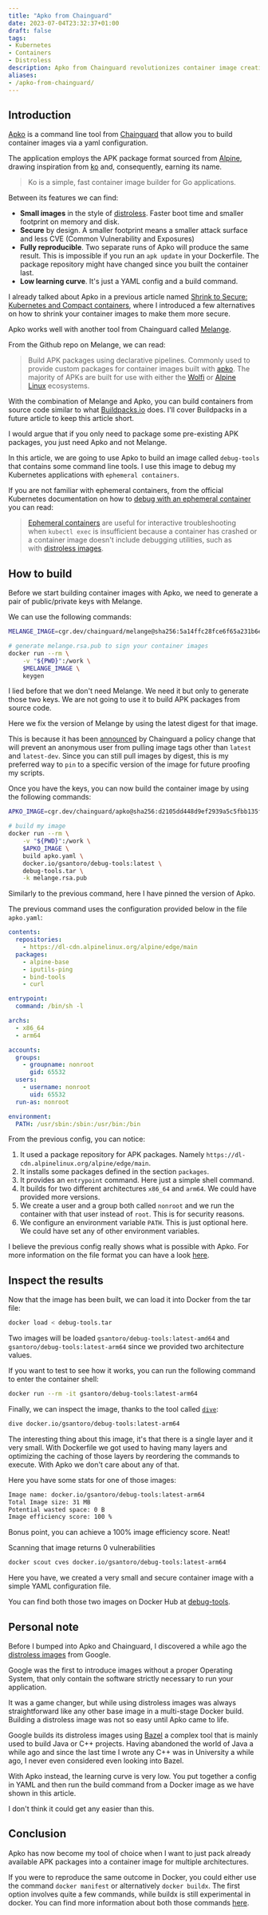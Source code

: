 ```yaml
---
title: "Apko from Chainguard"
date: 2023-07-04T23:32:37+01:00
draft: false
tags:
- Kubernetes
- Containers
- Distroless
description: Apko from Chainguard revolutionizes container image creation. Build compact, secure, and reproducible images with ease using simple YAML config
aliases: 
- /apko-from-chainguard/
---
```

<!--more-->

<!--- subtitle --->
<!-- Effortlessly create your distroless container images -->

<!--- caption --->
<!-- Photo by CHUTTERSNAP on Unsplash -->

## Introduction
<!--- what is Apko --->
[Apko](https://edu.chainguard.dev/open-source/apko/overview/) is a command line tool from [Chainguard](https://www.chainguard.dev/) that allow you to build container images via a yaml configuration. 

<!-- where the name comes from --->
The application employs the APK package format sourced from [Alpine](https://www.alpinelinux.org/), drawing inspiration from [ko](https://github.com/ko-build/ko) and, consequently, earning its name.

> Ko is a simple, fast container image builder for Go applications.

<!--- features --->
Between its features we can find:
- **Small images** in the style of [distroless](https://github.com/GoogleContainerTools/distroless). Faster boot time and smaller footprint on memory and disk.
- **Secure** by design. A smaller footprint means a smaller attack surface and less CVE (Common Vulnerability and Exposures)
- **Fully reproducible**. Two separate runs of Apko will produce the same result. This is impossible if you run an `apk update` in your Dockerfile. The package repository might have changed since you built the container last.
- **Low learning curve**. It's just a YAML config and a build command.

<!--- why do we need it -> ref to other article on secure to shrink --->
I already talked about Apko in a previous article named [Shrink to Secure: Kubernetes and Compact containers](https://cloudnativeengineer.substack.com/p/shrink-to-secure-kubernetes-and-compact-containers-296b67d9975a), where I introduced a few alternatives on how to shrink your container images to make them more secure.

Apko works well with another tool from Chainguard called [Melange](https://github.com/chainguard-dev/melange).

From the Github repo on Melange, we can read:

> Build APK packages using declarative pipelines.
> Commonly used to provide custom packages for container images built with [apko](https://github.com/chainguard-dev/apko). The majority of APKs are built for use with either the [Wolfi](https://github.com/wolfi-dev) or [Alpine Linux](https://www.alpinelinux.org/) ecosystems.

With the combination of Melange and Apko, you can build containers from source code similar to what [Buildpacks.io](https://buildpacks.io/) does. I'll cover Buildpacks in a future article to keep this article short.

<!--- how we are using it here --->
I would argue that if you only need to package some pre-existing APK packages, you just need Apko and not Melange.

In this article, we are going to use Apko to build an image called `debug-tools` that contains some command line tools. I use this image to debug my Kubernetes applications with `ephemeral containers`.

If you are not familiar with ephemeral containers, from the official Kubernetes documentation on how to [debug with an ephemeral container](https://kubernetes.io/docs/tasks/debug/debug-application/debug-running-pod/#ephemeral-container) you can read:

> [Ephemeral containers](https://kubernetes.io/docs/concepts/workloads/pods/ephemeral-containers/) are useful for interactive troubleshooting when `kubectl exec` is insufficient because a container has crashed or a container image doesn't include debugging utilities, such as with [distroless images](https://github.com/GoogleContainerTools/distroless).

## How to build 
<!--- pub/priv keys --->
Before we start building container images with Apko, we need to generate a pair of public/private keys with Melange.

We can use the following commands:
```bash
MELANGE_IMAGE=cgr.dev/chainguard/melange@sha256:5a14ffc28fce6f65a231b6ef37a03d013734e47a7ce0a0cc394190bc213616e8 # v0.4.0

# generate melange.rsa.pub to sign your container images
docker run --rm \
	-v "${PWD}":/work \
	$MELANGE_IMAGE \
	keygen
```
I lied before that we don't need Melange. We need it but only to generate those two keys. We are not going to use it to build APK packages from source code.

Here we fix the version of Melange by using the latest digest for that image. 

This is because it has been [announced](https://www.chainguard.dev/unchained/a-guide-on-how-to-use-chainguard-images-for-public-catalog-tier-users) by Chainguard a policy change that will prevent an anonymous user from pulling image tags other than `latest` and `latest-dev`. Since you can still pull images by digest, this is my preferred way to `pin` to a specific version of the image for future proofing my scripts.

<!--- build --->
Once you have the keys, you can now build the container image by using the following commands:
```bash
APKO_IMAGE=cgr.dev/chainguard/apko@sha256:d2105dd448d9ef2939a5c5fbb135f99b352350af66ae67949b1ba272e0919792 # v0.9.0

# build my image
docker run --rm \
	-v "${PWD}":/work \
	$APKO_IMAGE \
	build apko.yaml \
	docker.io/gsantoro/debug-tools:latest \
	debug-tools.tar \
	-k melange.rsa.pub
```
Similarly to the previous command, here I have pinned the version of Apko.

<!--- apko.yaml config --->
The previous command uses the configuration provided below in the file `apko.yaml`:
```yaml
contents:
  repositories:
    - https://dl-cdn.alpinelinux.org/alpine/edge/main
  packages:
    - alpine-base
    - iputils-ping
    - bind-tools
    - curl

entrypoint:
  command: /bin/sh -l

archs:
  - x86_64
  - arm64

accounts:
  groups:
    - groupname: nonroot
      gid: 65532
  users:
    - username: nonroot
      uid: 65532
  run-as: nonroot

environment:
  PATH: /usr/sbin:/sbin:/usr/bin:/bin
```

<!--- to notice from config --->
From the previous config, you can notice:
1. It used a package repository for APK packages. Namely `https://dl-cdn.alpinelinux.org/alpine/edge/main`.
2. It installs some packages defined in the section `packages`.
3. It provides an `entrypoint` command. Here just a simple shell command.
4. It builds for two different architectures `x86_64` and `arm64`. We could have provided more versions.
5. We create a user and a group both called `nonroot` and we run the container with that user instead of `root`. This is for security reasons.
6. We configure an environment variable `PATH`. This is just optional here. We could have set any of other environment variables.

I believe the previous config really shows what is possible with Apko. For more information on the file format you can have a look [here](https://github.com/chainguard-dev/apko/blob/main/docs/apko_file.md).


## Inspect the results
<!--- load --->
Now that the image has been built, we can load it into Docker from the tar file:
```bash
docker load < debug-tools.tar
```
Two images will be loaded `gsantoro/debug-tools:latest-amd64` and `gsantoro/debug-tools:latest-arm64` since we provided two architecture values.

<!--- test --->
If you want to test to see how it works, you can run the following command to enter the container shell:
```bash
docker run --rm -it gsantoro/debug-tools:latest-arm64
```
<!--- dive --->
Finally, we can inspect the image, thanks to the tool called [`dive`](https://github.com/wagoodman/dive):
```bash
dive docker.io/gsantoro/debug-tools:latest-arm64
```
The interesting thing about this image, it's that there is a single layer and it very small. With Dockerfile we got used to having many layers and optimizing the caching of those layers by reordering the commands to execute. With Apko we don't care about any of that.

Here you have some stats for one of those images:
```bash
Image name: docker.io/gsantoro/debug-tools:latest-arm64
Total Image size: 31 MB                                 
Potential wasted space: 0 B                             
Image efficiency score: 100 %
```
Bonus point, you can achieve a 100% image efficiency score. Neat!

<!--- scan --->
Scanning that image returns 0 vulnerabilities
```bash
docker scout cves docker.io/gsantoro/debug-tools:latest-arm64
```
Here you have, we created a very small and secure container image with a simple YAML configuration file.

You can find both those two images on Docker Hub at [debug-tools](https://hub.docker.com/r/gsantoro/debug-tools/tags).

## Personal note
<!--- how I discovered Apko: distroless --->
Before I bumped into Apko and Chainguard, I discovered a while ago the [distroless images](https://github.com/GoogleContainerTools/distroless) from Google. 

Google was the first to introduce images without a proper Operating System, that only contain the software strictly necessary to run your application.

It was a game changer, but while using distroless images was always straightforward like any other base image in a multi-stage Docker build. Building a distroless image was not so easy until Apko came to life.

<!--- Bazel --->
Google builds its distroless images using [Bazel](https://bazel.build/) a complex tool that is mainly used to build Java or C++ projects. Having abandoned the world of Java a while ago and since the last time I wrote any C++ was in University a while ago, I never even considered even looking into Bazel. 

<!--- Apko vs Bazel --->
With Apko instead, the learning curve is very low. You put together a config in YAML and then run the build command from a Docker image as we have shown in this article.

I don't think it could get any easier than this. 

## Conclusion
Apko has now become my tool of choice when I want to just pack already available APK packages into a container image for multiple architectures.

If you were to reproduce the same outcome in Docker, you could either use the command `docker manifest` or alternatively `docker buildx`. The first option involves quite a few commands, while buildx is still experimental in docker. You can find more information about both those commands [here](https://www.docker.com/blog/multi-arch-build-and-images-the-simple-way/).
